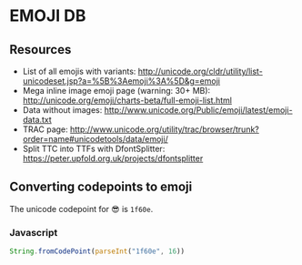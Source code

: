 # EMOJI DB

## Resources

* List of all emojis with variants: http://unicode.org/cldr/utility/list-unicodeset.jsp?a=%5B%3Aemoji%3A%5D&g=emoji
* Mega inline image emoji page (warning: 30+ MB): http://unicode.org/emoji/charts-beta/full-emoji-list.html
* Data without images: http://www.unicode.org/Public/emoji/latest/emoji-data.txt
* TRAC page: http://www.unicode.org/utility/trac/browser/trunk?order=name#unicodetools/data/emoji/
* Split TTC into TTFs with DfontSplitter: https://peter.upfold.org.uk/projects/dfontsplitter

## Converting codepoints to emoji

The unicode codepoint for :sunglasses: is `1f60e`.

### Javascript
```js
String.fromCodePoint(parseInt("1f60e", 16))
```
